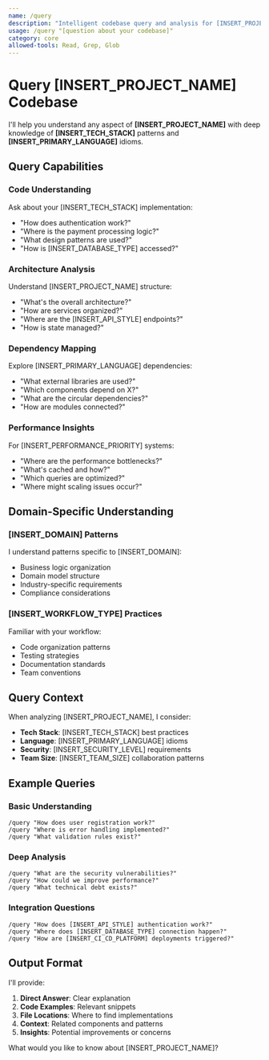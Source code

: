 ```yaml
---
name: /query
description: "Intelligent codebase query and analysis for [INSERT_PROJECT_NAME] with [INSERT_TECH_STACK] understanding"
usage: /query "[question about your codebase]"
category: core
allowed-tools: Read, Grep, Glob
---
```


# Query [INSERT_PROJECT_NAME] Codebase

I'll help you understand any aspect of **[INSERT_PROJECT_NAME]** with deep knowledge of **[INSERT_TECH_STACK]** patterns and **[INSERT_PRIMARY_LANGUAGE]** idioms.

## Query Capabilities

### Code Understanding
Ask about your [INSERT_TECH_STACK] implementation:
- "How does authentication work?"
- "Where is the payment processing logic?"
- "What design patterns are used?"
- "How is [INSERT_DATABASE_TYPE] accessed?"

### Architecture Analysis
Understand [INSERT_PROJECT_NAME] structure:
- "What's the overall architecture?"
- "How are services organized?"
- "Where are the [INSERT_API_STYLE] endpoints?"
- "How is state managed?"

### Dependency Mapping
Explore [INSERT_PRIMARY_LANGUAGE] dependencies:
- "What external libraries are used?"
- "Which components depend on X?"
- "What are the circular dependencies?"
- "How are modules connected?"

### Performance Insights
For [INSERT_PERFORMANCE_PRIORITY] systems:
- "Where are the performance bottlenecks?"
- "What's cached and how?"
- "Which queries are optimized?"
- "Where might scaling issues occur?"

## Domain-Specific Understanding

### [INSERT_DOMAIN] Patterns
I understand patterns specific to [INSERT_DOMAIN]:
- Business logic organization
- Domain model structure
- Industry-specific requirements
- Compliance considerations

### [INSERT_WORKFLOW_TYPE] Practices
Familiar with your workflow:
- Code organization patterns
- Testing strategies
- Documentation standards
- Team conventions

## Query Context

When analyzing [INSERT_PROJECT_NAME], I consider:
- **Tech Stack**: [INSERT_TECH_STACK] best practices
- **Language**: [INSERT_PRIMARY_LANGUAGE] idioms
- **Security**: [INSERT_SECURITY_LEVEL] requirements
- **Team Size**: [INSERT_TEAM_SIZE] collaboration patterns

## Example Queries

### Basic Understanding
```
/query "How does user registration work?"
/query "Where is error handling implemented?"
/query "What validation rules exist?"
```

### Deep Analysis
```
/query "What are the security vulnerabilities?"
/query "How could we improve performance?"
/query "What technical debt exists?"
```

### Integration Questions
```
/query "How does [INSERT_API_STYLE] authentication work?"
/query "Where does [INSERT_DATABASE_TYPE] connection happen?"
/query "How are [INSERT_CI_CD_PLATFORM] deployments triggered?"
```

## Output Format

I'll provide:
1. **Direct Answer**: Clear explanation
2. **Code Examples**: Relevant snippets
3. **File Locations**: Where to find implementations
4. **Context**: Related components and patterns
5. **Insights**: Potential improvements or concerns

What would you like to know about [INSERT_PROJECT_NAME]?